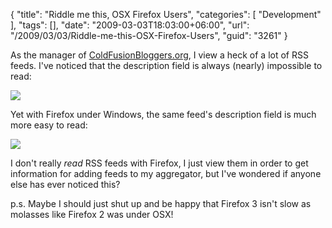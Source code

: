{
	"title": "Riddle me this, OSX Firefox Users",
	"categories": [
		"Development"
	],
	"tags": [],
	"date": "2009-03-03T18:03:00+06:00",
	"url": "/2009/03/03/Riddle-me-this-OSX-Firefox-Users",
	"guid": "3261"
}

As the manager of <a href="http://www.coldfusionbloggers.org">ColdFusionBloggers.org</a>, I view a heck of a lot of RSS feeds. I've noticed that the description field is always (nearly) impossible to read:

<img src="http://www.raymondcamden.com/images//Picture 224.png">

Yet with Firefox under Windows, the same feed's description field is much more easy to read:

<img src="http://www.coldfusionjedi.com/images//Picture 318.png">

I don't really <i>read</i> RSS feeds with Firefox, I just view them in order to get information for adding feeds to my aggregator, but I've wondered if anyone else has ever noticed this?

p.s. Maybe I should just shut up and be happy that Firefox 3 isn't slow as molasses like Firefox 2 was under OSX!